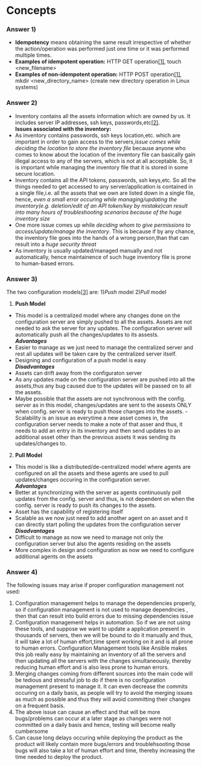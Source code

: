 # Concepts
### Answer 1)
- **Idempotency** means obtaining the same result irrespective of whether the action/operation was performed just one time or it was performed multiple times.
- **Examples of idempotent operation:** HTTP GET operation[[1]](http://restcookbook.com/HTTP%20Methods/idempotency/), touch <new_filename> 
- **Examples of non-idempotent operation:** HTTP POST operation[[1]](http://restcookbook.com/HTTP%20Methods/idempotency/), mkdir <new_directory_name> (create new directory operation in Linux systems)

### Answer 2)
- Inventory contains all the assets information which are owned by us. It includes server IP addresses, ssh keys, passwords,etc[[2]](https://docs.google.com/presentation/d/1PO_QTieMkRvW9MDEIMVS0dD5bk50fK5fvSgj5zNyPfw/edit#slide=id.g20aac8f8af_2_8).  
**Issues associated with the inventory:**
- As inventory contains passwords, ssh keys location,etc. which are important in order to gain access to the servers,*issue comes while deciding the location to store the inventory file* because anyone who comes to know about the location of the inventory file can basically gain illegal access to any of the servers, which is not at all acceptable. So, it is important while managing the inventory file that it is stored in some secure location.
- Inventory contains all the API tokens, passwords, ssh keys,etc. So all the things needed to get accessed to any server/application is contained in a single file,i.e. all the assets that we own are listed down in a single file, hence, *even a small error occuring while managing/updating the inventory(e.g. deletion/edit of an API token/key by mistake)can result into many hours of troubleshooting scenarios because of the huge inventory size*
- One more issue comes up while *deciding whom to give permissions to access/update/manage the inventory*. This is because if by any chance, the inventory file goes into the hands of a wrong person,than that can result into a *huge security threat*
- As inventory is usually updated/managed manually and not automatically, hence maintainence of such huge inventory file is prone to human-based errors. 

### Answer 3)
The two configuration models[[3]](https://docs.google.com/presentation/d/1PO_QTieMkRvW9MDEIMVS0dD5bk50fK5fvSgj5zNyPfw/edit#slide=id.g20aac8f8af_2_14) are: 1)*Push* model 2)*Pull* model
1. **Push Model**
- This model is a centralized model where any changes done on the configuration server are simply pushed to all the assets. Assets are not needed to ask the server for any updates. The configuration server will automatically push all the changes/updates to its assests.   
***Advantages***
- Easier to manage as we just need to manage the centralized server and rest all updates will be taken care by the centralized server itself.
- Designing and configuration of a push model is easy  
***Disadvantages***
- Assets can drift away from the configuraton server
- As any updates made on the configuration server are pushed into all the assets,thus any bug caused due to the updates will be passed on to all the assets.
- Maybe possible that the assets are not synchronous with the config. server as in this model, changes/updates are sent to the assests ONLY when config. server is ready to push those changes into the assets.
-Scalability is an issue as everytime a new asset comes in, the configuration server needs to make a note of that asser and thus, it needs to add an entry in its inventory and then send updates to an additional asset other than the previous assets it was sending its updates/changes to.

2. **Pull Model**
- This model is like a distributed/de-centralized model where agents are configured on all the assets and these agents are used to pull updates/changes occuring in the configuration server.  
***Advantages***
- Better at synchronizing with the server as agents continuously poll updates from the config. server and thus, is not dependent on when the config. server is ready to push its changes to the assets. 
- Asset has the capability of registering itself
- Scalable as we now just need to add another agent on an asset and it can directly start polling the updates from the configuration server  
***Disadvantages***
- Difficult to manage as now we need to manage not only the configuration server but also the agents residing on the assets
- More complex in design and configuration as now we need to configure additional agents on the assets

### Answer 4)
The following issues may arise if proper configuration management not used:  
 1. Configuration management helps to manage the dependencies properly, so if configuration management is not used to manage dependncies , then that can result into build errors due to missing dependencies issue
 2. Configuration management helps in automation. So if we are not using these tools, and suppose we want to update a application present in thousands of servers, then we will be bound to do it manually and thus, it will take a lot of human effort,time spent working on it and is all prone to human errors. Configuration Management tools like Ansible makes this job really easy by maintaining an inventory of all the servers and then updating all the servers with the changes simultaneously, thereby reducing human effort and is also less prone to human errors.
 3. Merging changes coming from different sources into the main code will be tedious and stressful job to do if there is no configuration management present to manage it.  It can even decrease the commits occuring on a daily basis, as people will try to avoid the merging issues as much as possible and thus they will avoid committing their changes on a frequent basis.
 4. The above issue can cause an effect and that will be more bugs/problems can occur at a later stage as changes were not committed on a daily basis and hence, testing will become really cumbersome
 5. Can cause long delays occuring while deploying the product as the product will likely contain more bugs/errors and troublehsooting those bugs will also take a lot of human effort and time, thereby increasing the time needed to deploy the product.
 
